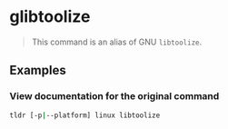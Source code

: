 # glibtoolize

> This command is an alias of GNU `libtoolize`.

## Examples

### View documentation for the original command

```bash
tldr [-p|--platform] linux libtoolize
```
